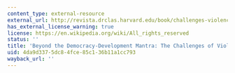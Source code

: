 ```yaml
---
content_type: external-resource
external_url: http://revista.drclas.harvard.edu/book/challenges-violence-and-insecurity
has_external_license_warning: true
license: https://en.wikipedia.org/wiki/All_rights_reserved
status: ''
title: 'Beyond the Democracy-Development Mantra: The Challenges of Violence and Insecurity'
uid: 4da9d337-5dc8-4fce-85c1-36b11a1cc793
wayback_url: ''
---
```


